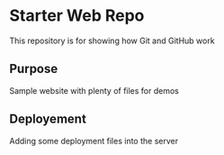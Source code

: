 # Starter Web Repo

This repository is for showing how Git and GitHub work

## Purpose

Sample website with plenty of files for demos

## Deployement

Adding some deployment files into the server

